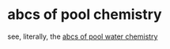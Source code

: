 ﻿# abcs of pool chemistry

see, literally, the [abcs of pool water chemistry](https://www.troublefreepool.com/blog/2018/12/12/abcs-of-pool-water-chemistry/)